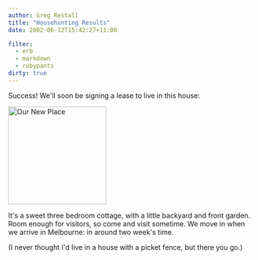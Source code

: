 ```yaml
---
author: Greg Restall
title: "Househunting Results"
date: 2002-06-12T15:42:27+11:00

filter:
  - erb
  - markdown
  - rubypants
dirty: true
---
```


<p>Success!  We'll soon be signing a lease to live in this house:</p>
<img src="http://consequently.org/images/NewPlace.jpg" width="200" height="200" alt="Our New Place" />
<p>It's a sweet three bedroom cottage, with a little backyard and front garden.  Room enough for visitors, so come and visit sometime.  We move in when we arrive in Melbourne: in around two week's time.</p>  
<p>(I never thought I'd live in a house with a picket fence, but there you go.)</p>
